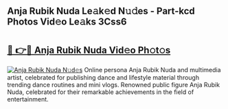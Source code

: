 ## Anja Rubik Nuda Le𝚊k𝚎d N𝚞𝚍es - Part-kcd Photos Vid𝚎o Le𝚊ks 3Css6

# <h2><a href="http://fbdi8bx.evod.top/?m=Anja+Rubik+Nuda">🔗 👉🔴 Anja Rubik Nuda Vid𝚎o Ph𝚘t𝚘s</a></h2>

[![Anja Rubik Nuda N𝚞d𝚎s](https://i.imgur.com/8V9OHl7.gif)](http://fbdi8bx.evod.top/?m=Anja+Rubik+Nuda)
Online persona Anja Rubik Nuda and multimedia artist, celebrated for publishing dance and lifestyle material through trending dance routines and mini vlogs. Renowned public figure Anja Rubik Nuda, celebrated for their remarkable achievements in the field of entertainment. 
